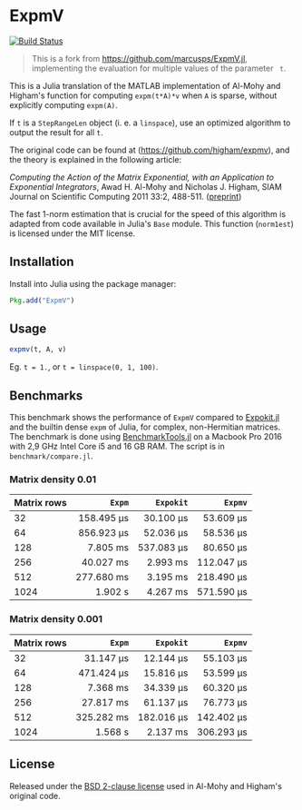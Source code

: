 # ExpmV

[![Build Status](https://travis-ci.org/matteoacrossi/ExpmV.jl.svg?branch=master)](https://travis-ci.org/matteoacrossi/ExpmV.jl)

> This is a fork from https://github.com/marcusps/ExpmV.jl, implementing the evaluation for multiple values of the parameter ` t`.

This is a Julia translation of the MATLAB implementation of Al-Mohy and Higham's
function for computing `expm(t*A)*v` when `A` is sparse, without explicitly computing `expm(A)`.

If `t` is a `StepRangeLen` object (i. e. a `linspace`), use an optimized algorithm to output the result for all `t`.

The original code can be found at (https://github.com/higham/expmv), and the theory is explained in the following article:

*Computing the Action of the Matrix Exponential, with an Application to Exponential Integrators*, Awad H. Al-Mohy and Nicholas J. Higham, SIAM Journal on Scientific Computing 2011 33:2, 488-511. ([preprint](http://eprints.ma.man.ac.uk/1426/))

The fast 1-norm estimation that is crucial for the speed of this algorithm is adapted from code available in Julia's `Base` module. This function (`norm1est`) is licensed under the MIT license.

## Installation

Install into Julia using the package manager:

```julia
Pkg.add("ExpmV")
```

 ## Usage

```julia
expmv(t, A, v)
```

Eg. `t = 1.`, or `t = linspace(0, 1, 100)`.

## Benchmarks

This benchmark shows the performance of `ExpmV` compared to [Expokit.jl](https://github.com/acroy/Expokit.jl) and the builtin dense `expm` of Julia, for complex, non-Hermitian matrices. The benchmark is done using [BenchmarkTools.jl](https://github.com/JuliaCI/BenchmarkTools.jl) on a Macbook Pro 2016 with 2,9 GHz Intel Core i5 and 16 GB RAM. The script is in `benchmark/compare.jl`.

### Matrix density 0.01
| Matrix rows                   |  `Expm` | `Expokit` | `Expmv`               |
|-----------------------|---------:|-----------:|-------:|
| 32      | 158.495 μs  |  30.100 μs  |  53.609 μs|
| 64      | 856.923 μs  |  52.036 μs  |  58.536 μs|
| 128     |   7.805 ms  | 537.083 μs  |  80.650 μs|
| 256     |  40.027 ms  |   2.993 ms  | 112.047 μs|
| 512     | 277.680 ms  |   3.195 ms  | 218.490 μs|
| 1024    |    1.902 s  |   4.267 ms  | 571.590 μs|

### Matrix density 0.001
| Matrix rows                   |  `Expm` | `Expokit` | `Expmv`               |
|-----------------------|---------:|-----------:|-------:|
| 32      |  31.147 μs  | 12.144 μs  | 55.103 μs |
| 64      | 471.424 μs  | 15.816 μs  | 53.599 μs |
| 128     |   7.368 ms  | 34.339 μs  | 60.320 μs |
| 256     |  27.817 ms  | 61.137 μs  | 76.773 μs |
| 512     | 325.282 ms  |182.016 μs  |142.402 μs |
| 1024    |    1.568 s  |  2.137 ms  |306.293 μs |

## License

Released under the [BSD 2-clause license](https://tldrlegal.com/license/bsd-2-clause-license-(freebsd)) used in Al-Mohy and  Higham's original code.
